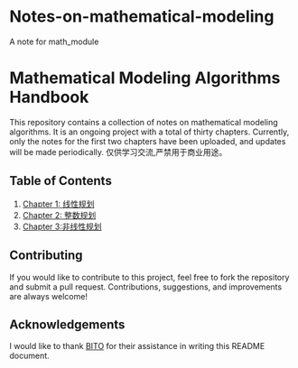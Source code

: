 # Notes-on-mathematical-modeling
A note for math_module
# Mathematical Modeling Algorithms Handbook
 This repository contains a collection of notes on mathematical modeling algorithms. It is an ongoing project with a total of thirty chapters. Currently, only the notes for the first two chapters have been uploaded, and updates will be made periodically.
 仅供学习交流,严禁用于商业用途。
 ## Table of Contents
 1. [Chapter 1: 线性规划](./matlab/算法大全_第01章__线性规划.pdf)
2. [Chapter 2: 整数规划](./matlab/算法大全_第02章__整数规划.pdf)
3. [Chapter 3:非线性规划](./matlab/算法大全_第03章__非线性规划.pdf)
 ## Contributing
 If you would like to contribute to this project, feel free to fork the repository and submit a pull request. Contributions, suggestions, and improvements are always welcome!
 ## Acknowledgements
 I would like to thank [BITO](https://github.com/BITO) for their assistance in writing this README document.
